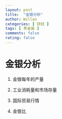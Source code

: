 ```yaml
---
layout: post
title:  "金银分析"
author: Willen
categories: [ 财经 ]
tags: [ 贵金属 ]
comments: false
rating: false
---
```


# 金银分析

1. 金银每年的产量

   

2. 工业消耗量和市场存量

3. 国际贸易行情

4. 金银比

